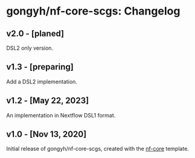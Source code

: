 # gongyh/nf-core-scgs: Changelog

## v2.0 - [planed]

DSL2 only version.

## v1.3 - [preparing]

Add a DSL2 implementation.

## v1.2 - [May 22, 2023]

An implementation in Nextflow DSL1 format.

## v1.0 - [Nov 13, 2020]

Initial release of gongyh/nf-core-scgs, created with the [nf-core](http://nf-co.re/) template.
